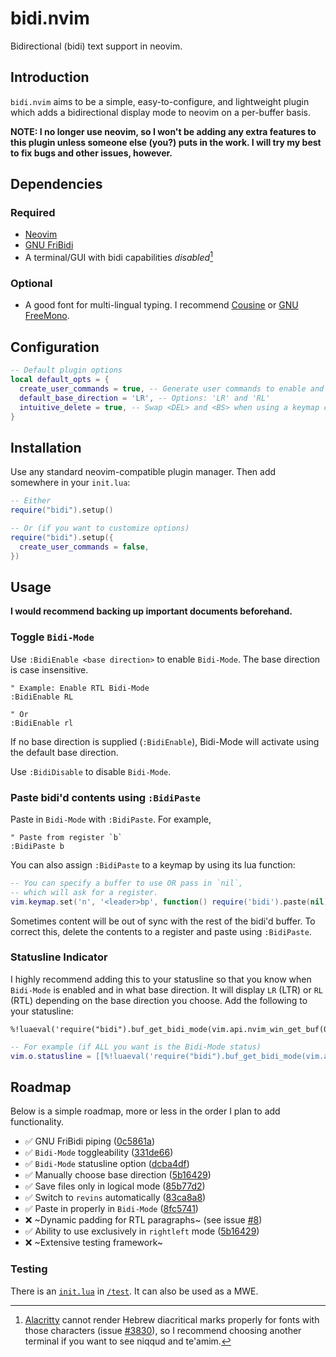 # bidi.nvim

Bidirectional (bidi) text support in neovim.

## Introduction

`bidi.nvim` aims to be a simple, easy-to-configure, and lightweight
plugin which adds a bidirectional display mode to neovim
on a per-buffer basis.

**NOTE:
I no longer use neovim,
so I won't be adding any extra features to this plugin
unless someone else (you?) puts in the work.
I will try my best to fix bugs and other issues, however.**

## Dependencies

### Required

- [Neovim](https://neovim.io)
- [GNU FriBidi](https://github.com/fribidi/fribidi)
- A terminal/GUI with bidi capabilities *disabled*[^alacritty]

[^alacritty]: [Alacritty](https://github.com/alacritty/alacritty)
  cannot render Hebrew diacritical marks properly
  for fonts with those characters (issue [#3830](https://github.com/alacritty/alacritty/issues/3830)),
  so I recommend choosing another terminal if you want
  to see niqqud and te'amim.

### Optional

- A good font for multi-lingual typing.
  I recommend [Cousine](https://fonts.google.com/specimen/Cousine)
  or [GNU FreeMono](https://www.gnu.org/software/freefont/).

## Configuration

```lua
-- Default plugin options
local default_opts = {
  create_user_commands = true, -- Generate user commands to enable and disable bidi-mode
  default_base_direction = 'LR', -- Options: 'LR' and 'RL'
  intuitive_delete = true, -- Swap <DEL> and <BS> when using a keymap contra base direction
}
```

## Installation

Use any standard neovim-compatible plugin manager.
Then add somewhere in your `init.lua`:

```lua
-- Either
require("bidi").setup()

-- Or (if you want to customize options)
require("bidi").setup({
  create_user_commands = false,
})
```

## Usage

**I would recommend backing up important documents beforehand.**

### Toggle `Bidi-Mode`

Use `:BidiEnable <base direction>` to enable `Bidi-Mode`.
The base direction is case insensitive.

```vim
" Example: Enable RTL Bidi-Mode
:BidiEnable RL

" Or
:BidiEnable rl
```

If no base direction is supplied (`:BidiEnable`),
Bidi-Mode will activate using the default base direction.

Use `:BidiDisable` to disable `Bidi-Mode`.

### Paste bidi'd contents using `:BidiPaste`

Paste in `Bidi-Mode` with `:BidiPaste`.
For example,

```vim
" Paste from register `b`
:BidiPaste b
```

You can also assign `:BidiPaste` to a keymap by using its lua function:

```lua
-- You can specify a buffer to use OR pass in `nil`,
-- which will ask for a register.
vim.keymap.set('n', '<leader>bp', function() require('bidi').paste(nil), {})
```

Sometimes content will be out of sync with the rest of the bidi'd buffer.
To correct this,
delete the contents to a register and paste using `:BidiPaste`.

### Statusline Indicator

I highly recommend adding this to your statusline
so that you know when `Bidi-Mode` is enabled and in what base direction.
It will display `LR` (LTR) or `RL` (RTL)
depending on the base direction you choose.
Add the following to your statusline:

```vim
%!luaeval('require("bidi").buf_get_bidi_mode(vim.api.nvim_win_get_buf(0))')
```

```lua
-- For example (if ALL you want is the Bidi-Mode status)
vim.o.statusline = [[%!luaeval('require("bidi").buf_get_bidi_mode(vim.api.nvim_win_get_buf(0))')]]
```

## Roadmap

Below is a simple roadmap,
more or less in the order I plan to add functionality.

- :white_check_mark: GNU FriBidi piping ([0c5861a](https://github.com/mcookly/bidi.nvim/commit/0c5861ace3e6e807c5ce8300f63572d50318c154))
- :white_check_mark: `Bidi-Mode` toggleability ([331de66](https://github.com/mcookly/bidi.nvim/commit/331de66c19937c85c7f704b5f7e836a4d356d0ca))
- :white_check_mark: `Bidi-Mode` statusline option ([dcba4df](https://github.com/mcookly/bidi.nvim/commit/dcba4dfb430d04da0140cef4ccd391eab1e8c057))
- :white_check_mark: Manually choose base direction ([5b16429](https://github.com/mcookly/bidi.nvim/commit/5b16429101d09a8f5e3bfb4da8e6ca67672a4ec3))
- :white_check_mark: Save files only in logical mode ([85b77d2](https://github.com/mcookly/bidi.nvim/commit/85b77d2293e6d30f3f3462489d47c3dfa7c868a3))
- :white_check_mark: Switch to `revins` automatically ([83ca8a8](https://github.com/mcookly/bidi.nvim/commit/83ca8a8de1995fa70413b5e771f9decc5e4054b7))
- :white_check_mark: Paste in properly in `Bidi-Mode` ([8fc5741](https://github.com/mcookly/bidi.nvim/commit/8fc5741f3015f2e7d9510426e52273044223afe0))
- :x: ~Dynamic padding for RTL paragraphs~ (see issue [#8](https://github.com/mcookly/bidi.nvim/issues/8))
- :white_check_mark: Ability to use exclusively in `rightleft` mode ([5b16429](https://github.com/mcookly/bidi.nvim/commit/5b16429101d09a8f5e3bfb4da8e6ca67672a4ec3))
- :x: ~Extensive testing framework~

### Testing

There is an [`init.lua`](/test/init.test.lua) in [`/test`](/test).
It can also be used as a MWE.
